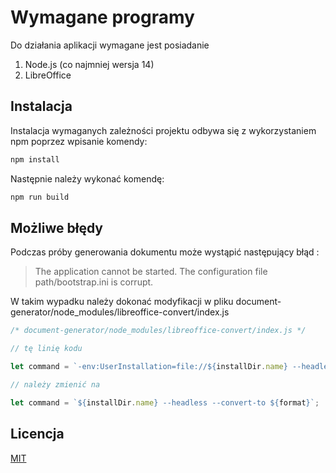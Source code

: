 # Wymagane programy

Do działania aplikacji wymagane jest posiadanie

1. Node.js (co najmniej wersja 14)
2. LibreOffice

## Instalacja

Instalacja wymaganych zależności projektu odbywa się z wykorzystaniem npm poprzez wpisanie komendy:

```bash
npm install
```

Następnie należy wykonać komendę:

```bash
npm run build
```

## Możliwe błędy

Podczas próby generowania dokumentu może wystąpić następujący błąd :

> The application cannot be started.
> The configuration file path/bootstrap.ini is corrupt.

W takim wypadku należy dokonać modyfikacji w pliku document-generator/node_modules/libreoffice-convert/index.js

```javascript
/* document-generator/node_modules/libreoffice-convert/index.js */

// tę linię kodu

let command = `-env:UserInstallation=file://${installDir.name} --headless --convert-to ${format}`;

// należy zmienić na

let command = `${installDir.name} --headless --convert-to ${format}`;
```

## Licencja

[MIT](https://choosealicense.com/licenses/mit/)
